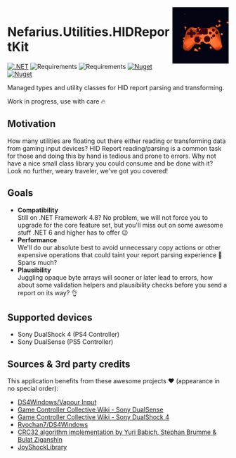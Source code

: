 <img src="assets/logo-128x128.png" align="right" />

# Nefarius.Utilities.HIDReportKit

[![.NET](https://github.com/nefarius/Nefarius.Utilities.HIDReportKit/actions/workflows/build.yml/badge.svg)](https://github.com/nefarius/Nefarius.Utilities.HIDReportKit/actions/workflows/build.yml) ![Requirements](https://img.shields.io/badge/Requires-.NET%20Standard%202.0-blue.svg) ![Requirements](https://img.shields.io/badge/Requires-.NET%206-blue.svg) [![Nuget](https://img.shields.io/nuget/v/Nefarius.Utilities.HIDReportKit)](https://www.nuget.org/packages/Nefarius.Utilities.HIDReportKit/) [![Nuget](https://img.shields.io/nuget/dt/Nefarius.Utilities.HIDReportKit)](https://www.nuget.org/packages/Nefarius.Utilities.HIDReportKit/)

Managed types and utility classes for HID report parsing and transforming.

Work in progress, use with care 🔥

## Motivation

How many utilities are floating out there either reading or transforming data from gaming input devices? HID Report reading/parsing is a common task for those and doing this by hand is tedious and prone to errors. Why not have a nice small class library you could consume and be done with it? Look no further, weary traveler, we've got you covered!    

## Goals

- **Compatibility**  
  Still on .NET Framework 4.8? No problem, we will not force you to upgrade for the core feature set, but you'll miss out on some awesome stuff .NET 6 and higher has to offer 😉  
- **Performance**  
  We'll do our absolute best to avoid unnecessary copy actions or other expensive operations that could taint your report parsing experience 💪 Spans much?
- **Plausibility**  
  Juggling opaque byte arrays will sooner or later lead to errors, how about some validation helpers and plausibility checks before you send a report on its way? 👌

## Supported devices

- Sony DualShock 4 (PS4 Controller)
- Sony DualSense (PS5 Controller)

## Sources & 3rd party credits

This application benefits from these awesome projects ❤ (appearance in no special order):

- [DS4Windows/Vapour Input](https://github.com/CircumSpector/DS4Windows)
- [Game Controller Collective Wiki - Sony DualSense](https://controllers.fandom.com/wiki/Sony_DualSense)
- [Game Controller Collective Wiki - Sony DualShock 4](https://controllers.fandom.com/wiki/Sony_DualShock_4)
- [Ryochan7/DS4Windows](https://github.com/Ryochan7/DS4Windows)
- [CRC32 algorithm implementation by Yuri Babich, Stephan Brumme & Bulat Ziganshin](https://github.com/yubabich/FastCRC)
- [JoyShockLibrary](https://github.com/JibbSmart/JoyShockLibrary)
